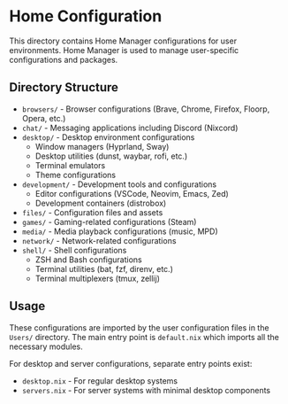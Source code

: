 # Home Configuration

This directory contains Home Manager configurations for user environments. Home Manager is used to manage user-specific configurations and packages.

## Directory Structure

- `browsers/` - Browser configurations (Brave, Chrome, Firefox, Floorp, Opera, etc.)
- `chat/` - Messaging applications including Discord (Nixcord)
- `desktop/` - Desktop environment configurations
  - Window managers (Hyprland, Sway)
  - Desktop utilities (dunst, waybar, rofi, etc.)
  - Terminal emulators
  - Theme configurations
- `development/` - Development tools and configurations
  - Editor configurations (VSCode, Neovim, Emacs, Zed)
  - Development containers (distrobox)
- `files/` - Configuration files and assets
- `games/` - Gaming-related configurations (Steam)
- `media/` - Media playback configurations (music, MPD)
- `network/` - Network-related configurations
- `shell/` - Shell configurations
  - ZSH and Bash configurations
  - Terminal utilities (bat, fzf, direnv, etc.)
  - Terminal multiplexers (tmux, zellij)

## Usage

These configurations are imported by the user configuration files in the `Users/` directory. The main entry point is `default.nix` which imports all the necessary modules.

For desktop and server configurations, separate entry points exist:
- `desktop.nix` - For regular desktop systems
- `servers.nix` - For server systems with minimal desktop components